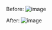 Before:
![image](https://github.com/kaynewilliams/AnsibleSTIGWIN2022/assets/122909338/37e7c9ca-ed02-48a4-a05b-03d2c07bc610)

After:
![image](https://github.com/kaynewilliams/AnsibleSTIGWIN2022/assets/122909338/901708c2-7edc-488b-b9ac-4c59d68fce18)
